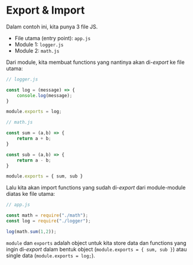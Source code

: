 # Export & Import

Dalam contoh ini, kita punya 3 file JS.

- File utama (entry point): `app.js`
- Module 1: `logger.js`
- Module 2: `math.js`

Dari module, kita membuat functions yang nantinya akan di-*export* ke file utama:

```js
// logger.js

const log = (message) => {
    console.log(message);
}

module.exports = log;
```

```js
// math.js

const sum = (a,b) => {
    return a + b;
}

const sub = (a,b) => {
    return a - b;
}

module.exports = { sum, sub }
```

Lalu kita akan import functions yang sudah di-*export* dari module-module diatas ke file utama:

```js
// app.js

const math = require("./math");
const log = require("./logger");

log(math.sum(1,2));
```

`module` dan `exports` adalah object untuk kita store data dan functions yang ingin di-*export* dalam bentuk object (`module.exports = { sum, sub }`) atau single data (`module.exports = log;`).